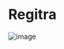 # Regitra
![image](https://user-images.githubusercontent.com/79504320/168591263-0b15fee4-ef6e-468c-85f7-f0b00f9401b3.png)
